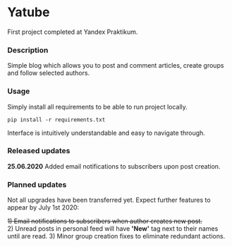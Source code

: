 # Yatube

First project completed at Yandex Praktikum.

### Description

Simple blog which allows you to post and comment articles, create groups
and follow selected authors.

### Usage

Simply install all requirements to be able to run project locally.

```pip install -r requirements.txt```

Interface is intuitively understandable and easy to navigate through.

### Released updates

**25.06.2020** Added email notifications to subscribers upon post creation.

### Planned updates

Not all upgrades have been transferred yet. Expect further features to appear by July 1st 2020:

~~1) Email notifications to subscribers when author creates new post.~~
<br>
2) Unread posts in personal feed will have **'New'** tag next to their names until are read.
3) Minor group creation fixes to eliminate redundant actions.